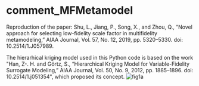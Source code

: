 # comment_MFMetamodel
Reproduction of the paper: Shu, L., Jiang, P., Song, X., and Zhou, Q., “Novel approach for selecting low-fidelity scale factor in multifidelity metamodeling,” AIAA Journal, Vol. 57, No. 12, 2019, pp. 5320–5330. doi: 10.2514/1.J057989.

The hierarhical kriging model used in this Python code is based on the work "Han, Z-. H. and Görtz, S., “Hierarchical Kriging Model for Variable-Fidelity Surrogate Modeling,” AIAA Journal, Vol. 50, No. 9, 2012, pp. 1885–1896. doi: 10.2514/1.j051354", which proposed its concept.
![fig1a](https://user-images.githubusercontent.com/65647892/149647966-65ba3ba1-17a9-4ec1-9d67-57f7ec21e01a.png)
